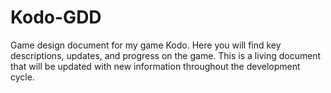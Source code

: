 # Kodo-GDD
Game design document for my game Kodo. Here you will find key descriptions, updates, and progress on the game. This is a living document that will be updated with new information throughout the development cycle.
